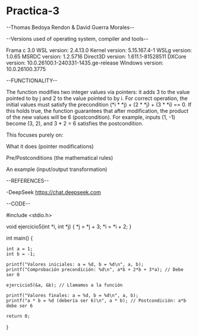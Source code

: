 # Practica-3

--Thomas Bedoya Rendon & David Guerra Morales--

--Versions used of operating system, compiler and tools--

Frama c 3.0
WSL version: 2.4.13.0
Kernel version: 5.15.167.4-1
WSLg version: 1.0.65
MSRDC version: 1.2.5716
Direct3D version: 1.611.1-81528511
DXCore version: 10.0.26100.1-240331-1435.ge-release
Windows version: 10.0.26100.3775

--FUNCTIONALITY--

The function modifies two integer values via pointers: it adds 3 to the value pointed to by j and 2 to the value pointed to by i. For correct operation, the initial values must satisfy the precondition (*i * *j) + (2 * *j) + (3 * *i) == 0. If this holds true, the function guarantees that after modification, the product of the new values will be 6 (postcondition). For example, inputs (1, -1) become (3, 2), and 3 * 2 = 6 satisfies the postcondition.

This focuses purely on:

What it does (pointer modifications)

Pre/Postconditions (the mathematical rules)

An example (input/output transformation)

--REFERENCES--

-DeepSeek https://chat.deepseek.com


--CODE--

#include <stdio.h>

void ejercicio5(int *i, int *j) {
    *j = *j + 3;
    *i = *i + 2;
}

int main() {

    int a = 1;
    int b = -1;

    printf("Valores iniciales: a = %d, b = %d\n", a, b);
    printf("Comprobación precondición: %d\n", a*b + 2*b + 3*a); // Debe ser 0

    ejercicio5(&a, &b); // Llamamos a la función

    printf("Valores finales: a = %d, b = %d\n", a, b);
    printf("a * b = %d (debería ser 6)\n", a * b); // Postcondición: a*b debe ser 6

    return 0;
}
